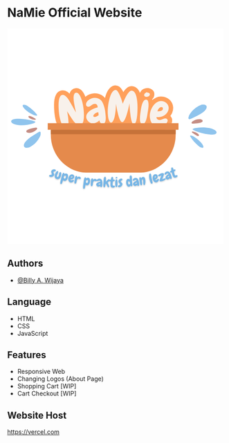 # NaMie Official Website

![Logo](/src/images/logo.png)

## Authors

- [@Billy A. Wijaya](https://www.github.com/tomballz)

## Language

- HTML
- CSS
- JavaScript

## Features

- Responsive Web
- Changing Logos (About Page)
- Shopping Cart [WIP]
- Cart Checkout [WIP]

## Website Host

https://vercel.com
